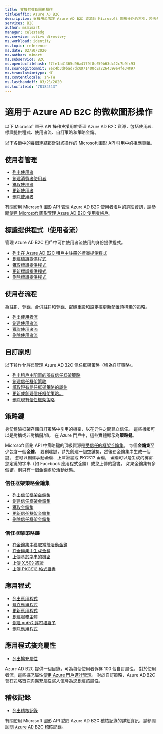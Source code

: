 ```yaml
---
title: 支援的微軟圖形操作
titleSuffix: Azure AD B2C
description: 支援用於管理 Azure AD B2C 資源的 Microsoft 圖形操作的索引，包括使用者、使用者流、標識提供程式、自訂策略、策略鍵等。
services: B2C
author: msmimart
manager: celestedg
ms.service: active-directory
ms.workload: identity
ms.topic: reference
ms.date: 02/20/2020
ms.author: mimart
ms.subservice: B2C
ms.openlocfilehash: 27fe1a41365d96a4179f8c659b63dc22c7b9fc93
ms.sourcegitcommit: 2ec4b3d0bad7dc0071400c2a2264399e4fe34897
ms.translationtype: MT
ms.contentlocale: zh-TW
ms.lasthandoff: 03/28/2020
ms.locfileid: "78184243"
---
```

# <a name="microsoft-graph-operations-available-for-azure-ad-b2c"></a>適用于 Azure AD B2C 的微軟圖形操作

以下 Microsoft 圖形 API 操作支援用於管理 Azure AD B2C 資源，包括使用者、標識提供程式、使用者流、自訂策略和策略金鑰。

以下各節中的每個連結都針對該操作的 Microsoft 圖形 API 引用中的相應頁面。

## <a name="user-management"></a>使用者管理

- [列出使用者](https://docs.microsoft.com/graph/api/user-list)
- [創建消費者使用者](https://docs.microsoft.com/graph/api/user-post-users)
- [獲取使用者](https://docs.microsoft.com/graph/api/user-get)
- [更新使用者](https://docs.microsoft.com/graph/api/user-update)
- [刪除使用者](https://docs.microsoft.com/graph/api/user-delete)

有關使用 Microsoft 圖形 API 管理 Azure AD B2C 使用者帳戶的詳細資訊，請參閱[使用 Microsoft 圖形管理 Azure AD B2C 使用者帳戶](manage-user-accounts-graph-api.md)。

## <a name="identity-providers-user-flow"></a>標識提供程式（使用者流）

管理 Azure AD B2C 租戶中可供使用者流使用的身份提供程式。

- [列出在 Azure AD B2C 租戶中註冊的標識提供程式](https://docs.microsoft.com/graph/api/identityprovider-list)
- [創建標識提供程式](https://docs.microsoft.com/graph/api/identityprovider-post-identityproviders)
- [獲取標識提供程式](https://docs.microsoft.com/graph/api/identityprovider-get)
- [更新標識提供程式](https://docs.microsoft.com/graph/api/identityprovider-update)
- [刪除標識提供程式](https://docs.microsoft.com/graph/api/identityprovider-delete)

## <a name="user-flow"></a>使用者流程

為註冊、登錄、合併註冊和登錄、密碼重設和設定檔更新配置預構建的策略。

- [列出使用者流](https://docs.microsoft.com/graph/api/identityuserflow-list)
- [創建使用者流](https://docs.microsoft.com/graph/api/identityuserflow-post-userflows)
- [獲取使用者流](https://docs.microsoft.com/graph/api/identityuserflow-get)
- [刪除使用者流](https://docs.microsoft.com/graph/api/identityuserflow-delete)

## <a name="custom-policies"></a>自訂原則

以下操作允許您管理 Azure AD B2C 信任框架策略（稱為[自訂策略](custom-policy-overview.md)）。

- [列出租戶中配置的所有信任框架策略](https://docs.microsoft.com/graph/api/trustframework-list-trustframeworkpolicies)
- [創建信任框架策略](https://docs.microsoft.com/graph/api/trustframework-post-trustframeworkpolicy)
- [讀取現有信任框架策略的屬性](https://docs.microsoft.com/graph/api/trustframeworkpolicy-get)
- [更新或創建信任框架策略。](https://docs.microsoft.com/graph/api/trustframework-put-trustframeworkpolicy)
- [刪除現有信任框架策略](https://docs.microsoft.com/graph/api/trustframeworkpolicy-delete)

## <a name="policy-keys"></a>策略鍵

身份體驗框架存儲自訂策略中引用的機密，以在元件之間建立信任。 這些機密可以是對稱或非對稱鍵/值。 在 Azure 門戶中，這些實體顯示為**策略鍵**。

Microsoft 圖形 API 中策略鍵的頂級資源是[受信任的框架金鑰集](https://docs.microsoft.com/graph/api/resources/trustframeworkkeyset)。 每個**金鑰集**至少包含一個**金鑰**。 要創建鍵，請先創建一個空鍵集，然後在金鑰集中生成一個鍵。 您可以創建手動金鑰、上載證書或 PKCS12 金鑰。 金鑰可以是生成的機密、您定義的字串（如 Facebook 應用程式金鑰）或您上傳的證書。 如果金鑰集有多個鍵，則只有一個金鑰處於活動狀態。

### <a name="trust-framework-policy-keyset"></a>信任框架策略金鑰集

- [列出信任框架金鑰集](https://docs.microsoft.com/graph/api/trustframework-list-keysets)
- [創建信任框架金鑰集](https://docs.microsoft.com/graph/api/trustframework-post-keysets)
- [獲取金鑰集](https://docs.microsoft.com/graph/api/trustframeworkkeyset-get)
- [更新信任框架金鑰集](https://docs.microsoft.com/graph/api/trustframeworkkeyset-update)
- [刪除信任框架金鑰集](https://docs.microsoft.com/graph/api/trustframeworkkeyset-delete)

### <a name="trust-framework-policy-key"></a>信任框架策略鍵

- [在金鑰集中獲取當前活動金鑰](https://docs.microsoft.com/graph/api/trustframeworkkeyset-getactivekey)
- [在金鑰集中生成金鑰](https://docs.microsoft.com/graph/api/trustframeworkkeyset-generatekey)
- [上傳基於字串的機密](https://docs.microsoft.com/graph/api/trustframeworkkeyset-uploadsecret)
- [上傳 X.509 憑證](https://docs.microsoft.com/graph/api/trustframeworkkeyset-uploadcertificate)
- [上傳 PKCS12 格式證書](https://docs.microsoft.com/graph/api/trustframeworkkeyset-uploadpkcs12)

## <a name="applications"></a>應用程式

- [列出應用程式](https://docs.microsoft.com/graph/api/application-list)
- [建立應用程式](https://docs.microsoft.com/graph/api/resources/application)
- [更新應用程式](https://docs.microsoft.com/graph/api/application-update)
- [創建服務主體](https://docs.microsoft.com/graph/api/resources/serviceprincipal)
- [創建 auth2 許可權授予](https://docs.microsoft.com/graph/api/resources/oauth2permissiongrant)
- [刪除應用程式](https://docs.microsoft.com/graph/api/application-delete)

## <a name="application-extension-properties"></a>應用程式擴充屬性

- [列出擴充屬性](https://docs.microsoft.com/graph/api/application-list-extensionproperty)

Azure AD B2C 提供一個目錄，可為每個使用者保存 100 個自訂屬性。 對於使用者流，這些擴充屬性[使用 Azure 門戶進行管理](custom-policy-custom-attributes.md)。 對於自訂策略，Azure AD B2C 會在策略首次向擴充屬性寫入值時為您創建該屬性。

## <a name="audit-logs"></a>稽核記錄

- [列出稽核記錄](https://docs.microsoft.com/graph/api/directoryaudit-list)

有關使用 Microsoft 圖形 API 訪問 Azure AD B2C 稽核記錄的詳細資訊，請參閱[訪問 Azure AD B2C 稽核記錄](view-audit-logs.md)。
